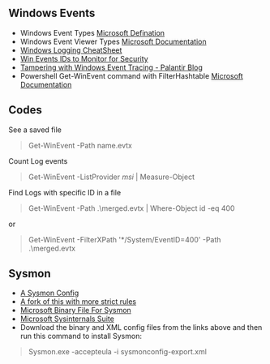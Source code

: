 ## Windows Events
- Windows Event Types [Microsoft Defination](https://docs.microsoft.com/en-us/windows/win32/eventlog/event-types)
- Windows Event Viewer Types [Microsoft Documentation](https://docs.microsoft.com/en-us/windows/win32/eventlog/eventlog-key)
- [Windows Logging CheatSheet](https://www.malwarearchaeology.com/cheat-sheets)
- [Win Events IDs to Monitor for Security](https://docs.microsoft.com/en-us/windows-server/identity/ad-ds/plan/appendix-l--events-to-monitor)
- [Tampering with Windows Event Tracing - Palantir Blog](https://blog.palantir.com/tampering-with-windows-event-tracing-background-offense-and-defense-4be7ac62ac63)
- Powershell Get-WinEvent command with FilterHashtable [Microsoft Documentation](https://docs.microsoft.com/en-us/powershell/scripting/samples/Creating-Get-WinEvent-queries-with-FilterHashtable?view=powershell-7.1)


## Codes
See a saved file
> Get-WinEvent -Path name.evtx

Count Log events
> Get-WinEvent -ListProvider *msi* | Measure-Object

Find Logs with specific ID in a file
> Get-WinEvent -Path .\merged.evtx | Where-Object id -eq 400

or
>Get-WinEvent -FilterXPath '*/System/EventID=400' -Path .\merged.evtx



## Sysmon
- [A Sysmon Config](https://github.com/SwiftOnSecurity/sysmon-config)
- [A fork of this with more strict rules](https://github.com/ion-storm/sysmon-config)
- [Microsoft Binary File For Sysmon](https://docs.microsoft.com/en-us/sysinternals/downloads/sysmon)
- [Microsoft Sysinternals Suite](https://docs.microsoft.com/en-us/sysinternals/downloads/sysinternals-suite)
- Download the binary and XML config files from the links above and then run this command to install Sysmon:
> Sysmon.exe -accepteula -i sysmonconfig-export.xml
